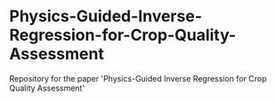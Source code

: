 # Physics-Guided-Inverse-Regression-for-Crop-Quality-Assessment
Repository for the paper 'Physics-Guided Inverse Regression for Crop Quality Assessment'
